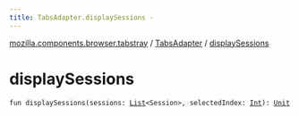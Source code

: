 ```yaml
---
title: TabsAdapter.displaySessions - 
---
```


[mozilla.components.browser.tabstray](../index.html) / [TabsAdapter](index.html) / [displaySessions](./display-sessions.html)

# displaySessions

`fun displaySessions(sessions: `[`List`](https://kotlinlang.org/api/latest/jvm/stdlib/kotlin.collections/-list/index.html)`<Session>, selectedIndex: `[`Int`](https://kotlinlang.org/api/latest/jvm/stdlib/kotlin/-int/index.html)`): `[`Unit`](https://kotlinlang.org/api/latest/jvm/stdlib/kotlin/-unit/index.html)